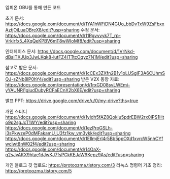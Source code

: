 엠피온 OBU를 통해 만든 코드

초기 문서: https://docs.google.com/document/d/1YA1hWFiDN4GUo_bbDvTxW9ZsFbxxAztjOiLuaOBreX8/edit?usp=sharing
수정 문서: https://docs.google.com/document/d/11Rgvvvyk7T_rp-Vrklrfx5_4XqQeKPBV6mT8wWIoMf8/edit?usp=sharing

인터페이스 문서: https://docs.google.com/document/d/1VrNkd-dBaITXJUp3JwLKqk8-lutFZ4ITTtcOqyz7N1M/edit?usp=sharing

참고로 받은 문서: https://docs.google.com/document/d/1cCEx3ZXfn2B1v1oLUSgIF3A6CUhmSQJ-sZNb8lP0hY4/edit?usp=sharing
받은 V2X 동향 자료: https://docs.google.com/presentation/d/1rxGD08svLWEmi-yYAUNRl1gjudDubyRCFaECnX2bX6E/edit?usp=sharing

발표 PPT: https://drive.google.com/drive/u/0/my-drive?ths=true

개인 스터디
https://docs.google.com/document/d/1yIdh5fAZ8QokIu5pdrEBW2rx0iPS1Hto9p2sgJcT1WY/edit?usp=sharing
https://docs.google.com/document/d/1ezProGSLh-i3sPkwzeP0dMFakamU_U3fz1kw_vm3vkk/edit?usp=sharing
https://docs.google.com/document/d/1EIlmjErl4r5Bb5ppOXd1xvrcW5nhCYfwcIwt8nW02f4/edit?usp=sharing
https://docs.google.com/document/d/14OaX-q2sJvAKX9htae1dJwKJ7fsPCkKEJaW9Kepz9As/edit?usp=sharing

개인 블로그
깃 업로드: https://protoozma.tistory.com/3
리눅스 명령어 기초 정리: https://protoozma.tistory.com/5
